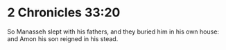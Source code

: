 # 2 Chronicles 33:20

So Manasseh slept with his fathers, and they buried him in his own house: and Amon his son reigned in his stead.